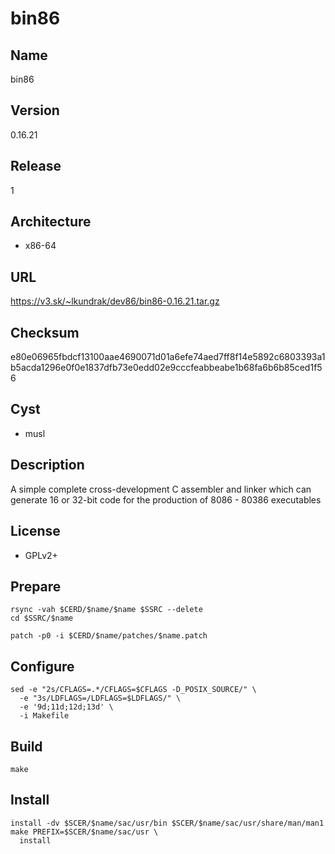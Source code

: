# bin86

## Name
bin86

## Version
0.16.21

## Release
1

## Architecture
* x86-64

## URL
https://v3.sk/~lkundrak/dev86/bin86-0.16.21.tar.gz

## Checksum
e80e06965fbdcf13100aae4690071d01a6efe74aed7ff8f14e5892c6803393a1b5acda1296e0f0e1837dfb73e0edd02e9cccfeabbeabe1b68fa6b6b85ced1f56

## Cyst
* musl

## Description
A simple complete cross-development C assembler and linker which can generate 16 or 32-bit code for the production of 8086 - 80386 executables

## License
* GPLv2+

## Prepare
```shell
rsync -vah $CERD/$name/$name $SSRC --delete
cd $SSRC/$name
```

```shell
patch -p0 -i $CERD/$name/patches/$name.patch
```

## Configure
```shell
sed -e "2s/CFLAGS=.*/CFLAGS=$CFLAGS -D_POSIX_SOURCE/" \
  -e "3s/LDFLAGS=/LDFLAGS=$LDFLAGS/" \
  -e '9d;11d;12d;13d' \
  -i Makefile
```

## Build
`make`

## Install
```shell
install -dv $SCER/$name/sac/usr/bin $SCER/$name/sac/usr/share/man/man1
make PREFIX=$SCER/$name/sac/usr \
  install
```
